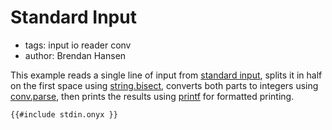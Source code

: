 # Standard Input

- tags: input io reader conv
- author: Brendan Hansen

This example reads a single line of input from <a href="https://en.wikipedia.org/wiki/Standard_streams">standard input</a>, splits it in half on the first space using <a href="https://docs.onyxlang.io/packages/core.string.html#bisect">string.bisect</a>, converts both parts to integers using <a href="https://docs.onyxlang.io/packages/core.conv.html#parse">conv.parse</a>, then prints the results using <a href="https://docs.onyxlang.io/packages/core.html#printf">printf</a> for formatted printing.

```onyx
{{#include stdin.onyx }}
```
